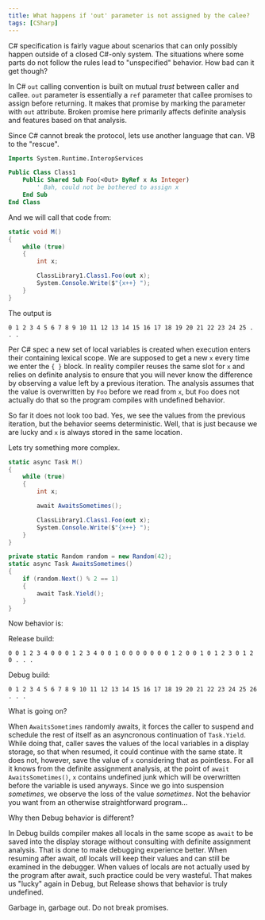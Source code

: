 ```yaml
---
title: What happens if 'out' parameter is not assigned by the calee?
tags: [CSharp]
---
```

C# specification is fairly vague about scenarios that can only possibly happen outside of a closed C#-only system. The situations where some parts do not follow the rules lead to "unspecified" behavior. How bad can it get though?

In C# ```out``` calling convention is built on mutual _trust_ between caller and callee. ```out``` parameter is essentially a ```ref``` parameter that callee promises to assign before returning. It makes that promise by marking the parameter with ```out``` attribute. Broken promise here primarily affects definite analysis and features based on that analysis.

Since C# cannot break the protocol, lets use another language that can.
VB to the "rescue".

```vb
Imports System.Runtime.InteropServices

Public Class Class1
    Public Shared Sub Foo(<Out> ByRef x As Integer)
        ' Bah, could not be bothered to assign x
    End Sub
End Class

```

And we will call that code from:

```cs
static void M()
{
    while (true)
    {
        int x;

        ClassLibrary1.Class1.Foo(out x);
        System.Console.Write($"{x++} ");
    }
}
```

The output is
```
0 1 2 3 4 5 6 7 8 9 10 11 12 13 14 15 16 17 18 19 20 21 22 23 24 25 . . .
```

Per C# spec a new set of local variables is created when execution enters their containing lexical scope. We are supposed to get a new ```x``` every time we enter the ```{ }``` block. In reality compiler reuses the same slot for ```x``` and relies on definite analysis to ensure that you will never know the difference by observing a value left by a previous iteration. The analysis assumes that the value is overwritten by ```Foo``` before we read from ```x```, but ```Foo``` does not actually do that so the program compiles with undefined behavior.

So far it does not look too bad. Yes, we see the values from the previous iteration, but the behavior seems deterministic.
Well, that is just because we are lucky and ```x``` is always stored in the same location.

Lets try something more complex.

```cs
static async Task M()
{
    while (true)
    {
        int x;

        await AwaitsSometimes();

        ClassLibrary1.Class1.Foo(out x);
        System.Console.Write($"{x++} ");
    }
}

private static Random random = new Random(42);
static async Task AwaitsSometimes()
{
    if (random.Next() % 2 == 1)
    {
        await Task.Yield();
    }
}
```

Now behavior is:

Release build:

```
0 0 1 2 3 4 0 0 0 1 2 3 4 0 0 1 0 0 0 0 0 0 0 1 2 0 0 1 0 1 2 3 0 1 2 0 . . .
```

Debug build:

```
0 1 2 3 4 5 6 7 8 9 10 11 12 13 14 15 16 17 18 19 20 21 22 23 24 25 26 . . .
```

What is going on?

When ```AwaitsSometimes``` randomly awaits, it forces the caller to suspend and schedule the rest of itself as an asyncronous continuation of ```Task.Yield```. While doing that, caller saves the values of the local variables in a display storage, so that when resumed, it could continue with the same state. It does not, however, save the value of ```x``` considering that as pointless. For all it knows from the definite assignment analysis, at the point of ```await AwaitsSometimes()```, ```x``` contains undefined junk which will be overwritten before the variable is used anyways.
Since we go into suspension _sometimes_, we observe the loss of the value _sometimes_. Not the behavior you want from an otherwise straightforward program...

Why then Debug behavior is different?

In Debug builds compiler makes all locals in the same scope as ```await``` to be saved into the display storage without consulting with definite assignment analysis. That is done to make debugging experience better. When resuming after await, _all_ locals will keep their values and can still be examined in the debugger. When values of locals are not actually used by the program after await, such practice could be very wasteful.
That makes us "lucky" again in Debug, but Release shows that behavior is truly undefined.

Garbage in, garbage out. Do not break promises.
